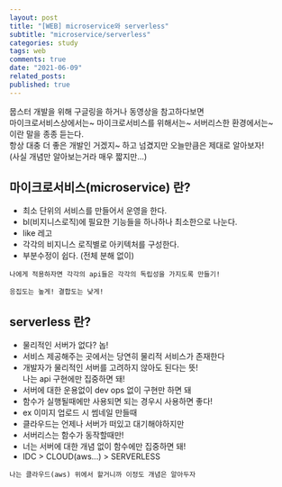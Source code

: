 ```yaml
---
layout: post
title: "[WEB] microservice와 serverless"
subtitle: "microservice/serverless"
categories: study
tags: web
comments: true
date: "2021-06-09"
related_posts:
published: true
---
```


뭅스터 개발을 위해 구글링을 하거나 동영상을 참고하다보면
<br>마이크로서비스상에서는~ 마이크로서비스를 위해서는~ 서버리스한 환경에서는~ <br>
이란 말을 종종 듣는다.<br>
항상 대충 더 좋은 개발인 거겠지~ 하고 넘겼지만 오늘만큼은 제대로 알아보자!<br>
(사실 개념만 알아보는거라 매우 짧지만...)

## 마이크로서비스(microservice) 란?

- 최소 단위의 서비스를 만들어서 운영을 한다.
- bl(비지니스로직)에 필요한 기능들을 하나하나 최소한으로 나눈다.
- like 레고
- 각각의 비지니스 로직별로 아키텍처를 구성한다.
- 부분수정이 쉽다. (전체 분해 없이)

`나에게 적용하자면 각각의 api들은 각각의 독립성을 가지도록 만들기!`
<br>

`응집도는 높게! 결합도는 낮게!`

## serverless 란?

- 물리적인 서버가 없다? 놉!
- 서비스 제공해주는 곳에서는 당연히 물리적 서비스가 존재한다
- 개발자가 물리적인 서버를 고려하지 않아도 된다는 뜻! <br>나는 api 구현에만 집중하면 돼!
- 서버에 대한 운용없이 dev ops 없이 구현만 하면 돼
- 함수가 실행될때에만 사용되면 되는 경우시 사용하면 좋다!
- ex 이미지 업로드 시 썸네일 만들때
- 클라우드는 언제나 서버가 떠있고 대기해야하지만
- 서버리스는 함수가 동작할때만!
- 너는 서버에 대한 개념 없이 함수에만 집중하면 돼!
- IDC > CLOUD(aws...) > SERVERLESS

`나는 클라우드(aws) 위에서 할거니까 이정도 개념은 알아두자`

